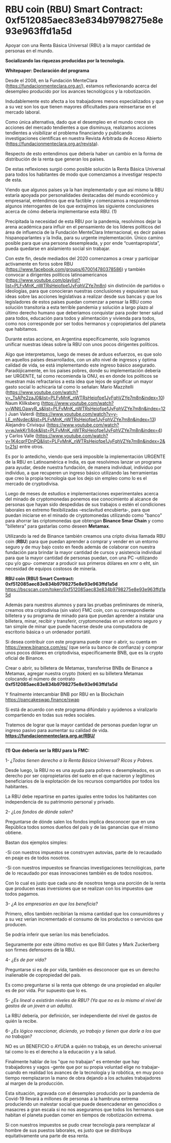 # RBU coin (RBU) Smart Contract: 0xf512085aec83e834b9798275e8e93e963ffd1a5d
Apoyar con  una Renta Básica Universal (RBU) a la mayor cantidad de personas en el mundo. 

<b>Socializando las riquezas producidas por la tecnología.</b>

<b>Whitepaper: Declaración del programa</b>

Desde el 2008, en la Fundación MenteClara (https://fundacionmenteclara.org.ar/), estamos reflexionando acerca del desempleo producido por los avances tecnológicos y la robotización.

Indudablemente esto afecta a los trabajadores menos especializados y que a su vez son los que tienen mayores dificultades para reinsertarse en el mercado laboral.

Como única alternativa, dado que el desempleo en el mundo crece sin acciones del mercado tendientes a que disminuya, realizamos acciones tendientes a visibilizar el problema financiando y publicando investigaciones científicas en nuestra Revista Arbitrada de Acceso Abierto (https://fundacionmenteclara.org.ar/revista).

Respecto de esto entendimos que debería haber un cambio en la forma de distribución de la renta que generan los países.

De estas reflexiones surgió como posible solución la Renta Básica Universal para todos los habitantes de modo que comenzamos a investigar respecto de esta.

Viendo que algunos países ya la han implementado y que así mismo la RBU estaría apoyada por personalidades destacadas del mundo económico y empresarial, entendimos que era factible y comenzamos a respondernos algunos interrogantes de los que extrajimos las siguiente conclusiones acerca de cómo debería implementarse esta RBU. (1)

Precipitada la necesidad de esta RBU por la pandemia, resolvimos dejar la arena académica para influir en el pensamiento de los líderes políticos del área de influencia de la Fundación MenteClara Internacional, es decir países hispanoparlantes y la India, para su urgente implementación. Único camino posible para que una persona desempleada, y por ende “cuentapropista”, pueda quedarse en aislamiento social sin trabajar.

Con este fin, desde mediados del 2020 comenzamos a crear y participar activamente en foros sobre RBU (https://www.facebook.com/groups/670014780378586) y también convocar a dirigentes políticos  latinoamericanos (https://www.youtube.com/playlist?list=PLFvMnK_nWTRsHeiofpe1JyFqhVZYe7m8n) sin distinción de partidos o ideologías, para que conocieran nuestras conclusiones y expusieran sus ideas sobre las acciones legislativas a realizar desde sus bancas y que los legisladores de estos países puedan comenzar a pensar la RBU como solución transitoria a esta terrible pandemia y solución a largo plazo al último derecho humano que deberíamos conquistar para poder tener salud para todos, educación para todos y alimentación y vivienda para todos, como nos corresponde por ser todos hermanos y copropietarios del planeta que habitamos.

Durante estas accione, en Argentina específicamente, solo logramos unificar nuestras ideas sobre la RBU con unos pocos dirigentes políticos.

Algo que interpretamos, luego de meses de arduos esfuerzos, es que solo en aquellos países desarrollados, con un alto nivel de ingresos y óptima calidad de vida, se está implementando este ingreso básico asegurado. Paradójicamente, en los países pobres, donde su implementación debería ser URGENTE, tal como recomienda la ONU, es en donde los políticos se muestran más refractarios a esta idea que lejos de significar un mayor gasto social lo achicaría tal como lo señalan:
Mario Mazzitelli (https://www.youtube.com/watch?v=_TsAPe2zaJ0&list=PLFvMnK_nWTRsHeiofpe1JyFqhVZYe7m8n&index=10)
Naum Klilksberg (https://www.youtube.com/watch?v=WNtLOawyR_s&list=PLFvMnK_nWTRsHeiofpe1JyFqhVZYe7m8n&index=12)
Juan Valerdi (https://www.youtube.com/watch?v=y-LE_mNvdec&list=PLFvMnK_nWTRsHeiofpe1JyFqhVZYe7m8n&index=13)
Alejandro Crivisqui (https://www.youtube.com/watch?v=wJwkKr1I4ok&list=PLFvMnK_nWTRsHeiofpe1JyFqhVZYe7m8n&index=4) y
Carlos Valle (https://www.youtube.com/watch?v=1K4cqrFDnPQ&list=PLFvMnK_nWTRsHeiofpe1JyFqhVZYe7m8n&index=2&t=21s) entre otros.

Es por lo antedicho, viendo que será imposible la implementación URGENTE de la RBU en Latinoamérica e India, es que resolvimos lanzar un programa para ayudar, desde nuestra fundación, de manera individual, individuo por individuo, a que recuperen un ingreso básico utilizando las herramientas que creo la propia tecnología que los dejo sin empleo como lo es el mercado de cryptodivisa.

Luego de meses de estudios e implementaciones experimentales acerca del minado de cryptomonedas ponemos ese conocimiento al alcance de personas que hayan sido despedidas de sus trabajos o estén el condiciones laborales en extremo flexibilizadas –esclavitud encubierta-, para que puedan iniciarse en el minado de cryptomonedas utilizando como "banco" para ahorrar las criptomonedas que obtengan <b>Binance Smar Chain</b> y como "billetera" para gastarlas como deseen <b>Metamax</b>.

Utilizando la red de Binance también creamos una cripto divisa llamada RBU coin (<b>RBU</b>) para que puedan aprender a comprar y vender en un entorno seguro y de muy bajo costo en feeds además de  colaborar con nuestra fundación para brindar la mayor cantidad de cursos y asistencia individual para que la mayor cantidad de personas puedan, con una PC –utilizando cpu y/o gpu- comenzar a producir sus primeros dólares en xmr o eht, sin necesidad de equipos costosos de minería.

<b>RBU coin  (RBU) Smart Contract: 0xf512085aec83e834b9798275e8e93e963ffd1a5d</b>
https://bscscan.com/token/0xf512085aec83e834b9798275e8e93e963ffd1a5d

Además para nuestros alumnos y para las pruebas preliminares de minería, creamos otra criptodivisa (sin valor) FMC coin, con su correspondiente billetera y su programa de minado para que puedan aprender a instalar una billetera, minar, recibir y transferir, cryptomonedas en un entorno seguro y tan simple de minar que puede hacerse desde una computadora de escritorio básica o un ordenador portátil.

Si desea contribuir con este programa puede crear o abrir, su cuenta en https://www.binance.com/es/ (que sería su banco de confianza) y comprar unos pocos dólares en criptodivisa, específicamente BNB, que es la crypto oficial de Binance.

Crear o abrir, su billetera de Metamax, transferirse BNBs de Binance a Metamax,  agregar nuestra crypto (token) en su billetera Metamax colocando el número de contrato <b>0xf512085aec83e834b9798275e8e93e963ffd1a5d</b>

Y finalmente intercambiar BNB por RBU en la Blockchain https://pancakeswap.finance/swap

 

Si está de acuerdo con este programa difúndalo y ayúdenos a viralizarlo compartiendo en todas sus redes sociales.

Tratemos de lograr que la mayor cantidad de personas puedan lograr un ingreso pasivo para aumentar su calidad de vida.
<b>https://fundacionmenteclara.org.ar/RBU/</b>

 
<hr>
<b> (1)  Que debería ser la RBU para la FMC:</b>


1- *¿Todos tienen derecho a la Renta Básica Universal? Ricos y Pobres.*

Desde luego, la RBU no es una ayuda para pobres o desempleados, es un derecho por ser copropietarios del suelo en el que nacieron y legítimos beneficiarios de la explotación de los recursos compartidos por todos los habitantes.

La RBU debe repartirse en partes iguales entre todos los habitantes con independencia de su patrimonio personal y privado.

2-  *¿Los fondos de dónde salen?*

Preguntarse de dónde salen los fondos implica desconocer que en una República todos somos dueños del país y de las ganancias que el mismo obtiene.

Bastan dos ejemplos simples:

-Si con nuestros impuestos se construyen autovías, parte de lo recaudado en peaje es de todos nosotros.

-Si con nuestros impuestos se financias investigaciones tecnológicas, parte de lo recaudado por esas innovaciones también es de todos nosotros.

Con lo cual es justo que cada uno de nosotros tenga una porción de la renta que producen esas inversiones que se realizan con los impuestos que todos pagamos.

3- *¿A los empresarios en que los beneficia?*

Primero, ellos también recibirían la misma cantidad que los consumidores y a su vez verían incrementado el consumo de los productos o servicios que producen.

Se podría inferir que serían los más beneficiados.

Seguramente por este último motivo es que Bill Gates y Mark Zuckerberg son firmes defensores de la RBU.

4- *¿Es de por vida?*

Preguntarse si es de por vida, también es desconocer que es un derecho inalienable de copropiedad del país.

Es como preguntarse si la renta que obtengo de una propiedad en alquiler es de por vida. Por supuesto que lo es.

5- *¿Es lineal o existirán niveles de RBU? (Ya que no es lo mismo el nivel de gastos de un joven a un adulto).*

La RBU debería, por definición, ser independiente del nivel de gastos de quién la recibe.

6- *¿Es lógico reaccionar, diciendo, yo trabajo y tienen que darle a los que no trabajan?*

NO es un BENEFICIO o AYUDA a quién no trabaja, es un derecho universal tal como lo es el derecho a la educación y a la salud.

Finalmente hablar de los "que no trabajan" es entender que hay trabajadores y vagos -gente que por su propia voluntad elige no trabajar- cuando en realidad los avances de la tecnología y la robótica, en muy poco tiempo reemplazaron la mano de obra dejando a los actuales trabajadores al margen de la producción.

Esta situación, agravada con el desempleo producido por la pandemia de Covid-19 llevará a millones de personas a la hambruna extrema produciendo un malestar social que puede desencadenar en genocidios o masacres a gran escala si no nos aseguramos que todos los hermanos que habitan el planeta puedan comer en tiempos de robotización extrema.

Si con nuestros impuestos se pudo crear tecnología para reemplazar al hombre de sus puestos laborales, es justo que se distribuya equitativamente una parte de esa renta.

 
